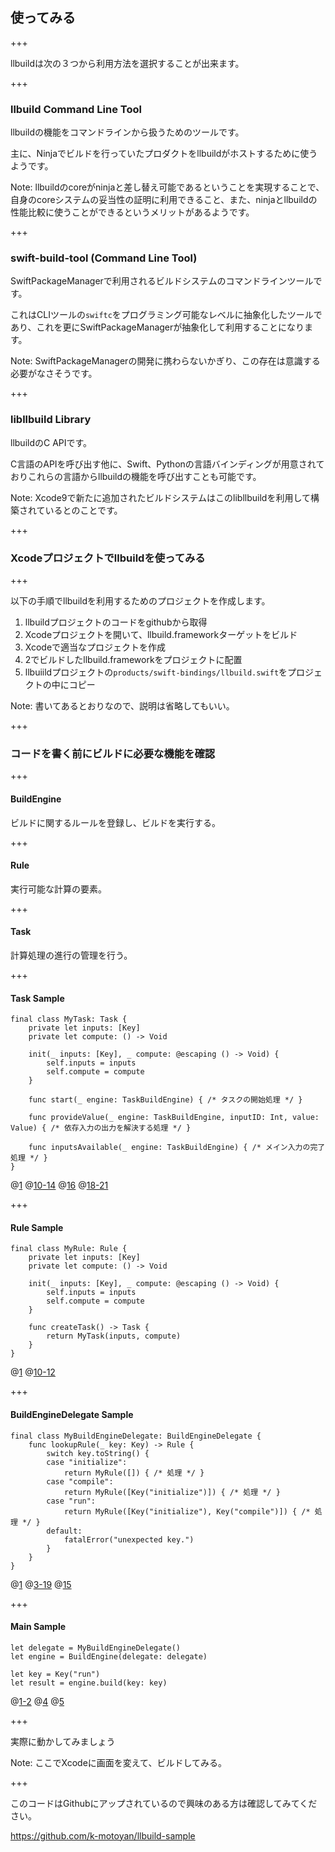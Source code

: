 ## 使ってみる

+++

llbuildは次の３つから利用方法を選択することが出来ます。

+++

### llbuild Command Line Tool

llbuildの機能をコマンドラインから扱うためのツールです。

主に、Ninjaでビルドを行っていたプロダクトをllbuildがホストするために使うようです。

Note:
llbuildのcoreがninjaと差し替え可能であるということを実現することで、自身のcoreシステムの妥当性の証明に利用できること、また、ninjaとllbuildの性能比較に使うことができるというメリットがあるようです。

+++

### swift-build-tool (Command Line Tool)

SwiftPackageManagerで利用されるビルドシステムのコマンドラインツールです。

これはCLIツールの`swiftc`をプログラミング可能なレベルに抽象化したツールであり、これを更にSwiftPackageManagerが抽象化して利用することになります。

Note:
SwiftPackageManagerの開発に携わらないかぎり、この存在は意識する必要がなさそうです。

+++

### libllbuild Library

llbuildのC APIです。

C言語のAPIを呼び出す他に、Swift、Pythonの言語バインディングが用意されておりこれらの言語からllbuildの機能を呼び出すことも可能です。

Note:
Xcode9で新たに追加されたビルドシステムはこのlibllbuildを利用して構築されているとのことです。

+++

### Xcodeプロジェクトでllbuildを使ってみる

+++

以下の手順でllbuildを利用するためのプロジェクトを作成します。

1. llbuildプロジェクトのコードをgithubから取得
2. Xcodeプロジェクトを開いて、llbuild.frameworkターゲットをビルド
3. Xcodeで適当なプロジェクトを作成
4. 2でビルドしたllbuild.frameworkをプロジェクトに配置
5. llbuiildプロジェクトの`products/swift-bindings/llbuild.swift`をプロジェクトの中にコピー

Note:
書いてあるとおりなので、説明は省略してもいい。

+++

### コードを書く前にビルドに必要な機能を確認

+++

#### BuildEngine

ビルドに関するルールを登録し、ビルドを実行する。

+++

#### Rule

実行可能な計算の要素。

+++

#### Task

計算処理の進行の管理を行う。

+++

#### Task Sample

```
final class MyTask: Task {
    private let inputs: [Key]
    private let compute: () -> Void

    init(_ inputs: [Key], _ compute: @escaping () -> Void) {
        self.inputs = inputs
        self.compute = compute
    }

    func start(_ engine: TaskBuildEngine) { /* タスクの開始処理 */ }

    func provideValue(_ engine: TaskBuildEngine, inputID: Int, value: Value) { /* 依存入力の出力を解決する処理 */ }

    func inputsAvailable(_ engine: TaskBuildEngine) { /* メイン入力の完了処理 */ }
}
```

@[1](Taskプロトコルに準拠させます)
@[10-14](タスクの開始、依存する入力がある場合ビルドエンジンに入力を処理するよう登録する)
@[16](各入力の出力を処理します、このサンプルでは利用しません)
@[18-21](入力の完了処理、ここで依存入力の出力を元にRuleから渡された計算処理を行います)

+++

#### Rule Sample

```
final class MyRule: Rule {
    private let inputs: [Key]
    private let compute: () -> Void

    init(_ inputs: [Key], _ compute: @escaping () -> Void) {
        self.inputs = inputs
        self.compute = compute
    }

    func createTask() -> Task {
        return MyTask(inputs, compute)
    }
}
```

@[1](Ruleプロトコルに準拠させます)
@[10-12](タスクを生成します)

+++

#### BuildEngineDelegate Sample

```
final class MyBuildEngineDelegate: BuildEngineDelegate {
    func lookupRule(_ key: Key) -> Rule {
        switch key.toString() {
        case "initialize":
            return MyRule([]) { /* 処理 */ }
        case "compile":
            return MyRule([Key("initialize")]) { /* 処理 */ }
        case "run":
            return MyRule([Key("initialize"), Key("compile")]) { /* 処理 */ }
        default:
            fatalError("unexpected key.")
        }
    }
}
```

@[1](BuildEngineDelegateプロトコルに準拠させます)
@[3-19](Keyに対するビルドルールを実行します)
@[15](本当はこの出力をValueとして扱うべきで、このコードは行儀が悪いのですが見逃してください；)

+++

#### Main Sample

```
let delegate = MyBuildEngineDelegate()
let engine = BuildEngine(delegate: delegate)

let key = Key("run")
let result = engine.build(key: key)
```

@[1-2](ビルドエンジンを生成します)
@[4](実行するビルドルールを指定します)
@[5](ビルドを実行し、結果を受け取ります)

+++

実際に動かしてみましょう

Note:
ここでXcodeに画面を変えて、ビルドしてみる。

+++

このコードはGithubにアップされているので興味のある方は確認してみてください。

https://github.com/k-motoyan/llbuild-sample
